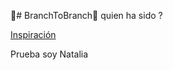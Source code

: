 🌳# BranchToBranch🌳 quien ha sido ?

[Inspiración](https://github.com/surajondev/medusa-discord-integration)

Prueba soy Natalia